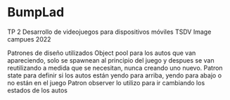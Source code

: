 # BumpLad

TP 2 Desarrollo de videojuegos para dispositivos móviles TSDV Image campues 2022

Patrones de diseño utilizados
Object pool para los autos que van apareciendo, solo se spawnean al principio del juego y despues se van reutilizando a medida que se necesitan, nunca creando uno nuevo.
Patron state para definir si los autos están yendo para arriba, yendo para abajo o no están en el juego
Patron observer lo utilizo para ir cambiando los estados de los autos 
